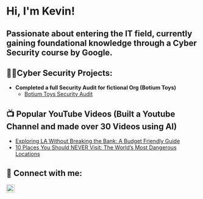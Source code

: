 <h1>Hi, I'm Kevin!
 
  <H2>Passionate about entering the IT field, currently gaining foundational knowledge through a Cyber Security course by Google. 

<h2>👨‍💻Cyber Security Projects:</h2>

- <b>Completed a full Security Audit for fictional Org (Botium Toys)</b>
  - [Botium Toys Security Audit](https://github.com/cyberkevint/Security-Audit-Portfolio)

<h2>📺 Popular YouTube Videos (Built a Youtube Channel and made over 30 Videos using AI)</h2>

- [Exploring LA Without Breaking the Bank: A Budget Friendly Guide](https://youtu.be/vFGV_tXTwyY?si=-2eHq9giSdg61ugF)
- [10 Places You Should NEVER Visit: The World’s Most Dangerous Locations](https://youtu.be/QPpUcWBDoM0?si=2RTSB-fsgqAzO1ag)


<h2> 🤳 Connect with me:</h2>

[<img align="left" alt="JoshMadakor | LinkedIn" width="22px" src="https://cdn.jsdelivr.net/npm/simple-icons@v3/icons/linkedin.svg" />][linkedin]


[linkedin]: https://www.linkedin.com/in/kevin-torres-carias-0b6773106
